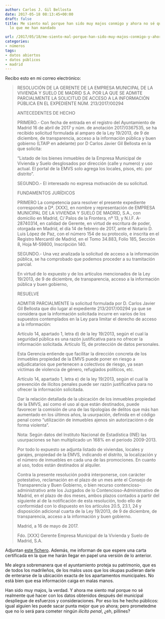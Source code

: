 ```yaml
---
author: Carlos J. Gil Bellosta
date: 2017-05-18 08:13:45+00:00
draft: false
title: Me siento mal porque han sido muy majos conmigo y ahora no sé qué hacer con
  lo que me han mandado

url: /2017/05/18/me-siento-mal-porque-han-sido-muy-majos-conmigo-y-ahora-no-se-que-hacer-con-lo-que-me-han-mandado/
categories:
- números
tags:
- datos abiertos
- datos públicos
- madrid
---
```


Recibo esto en mi correo electrónico:



<blockquote>
RESOLUCIÓN DE LA GERENTE DE LA EMPRESA MUNICIPAL DE LA VIVIENDA Y SUELO  DE MADRID S.A. POR LA QUE SE ADMITE PARCIALMENTE LA SOLICITUD DE ACCESO A LA INFORMACIÓN PÚBLICA EN EL EXPEDIENTE NÚM. 213/2017/00294

ANTECEDENTES DE HECHO

PRIMERO.- Con fecha de entrada en el registro del Ayuntamiento de Madrid 16 de abril de  2017 y núm. de anotación 2017/0367535, se ha recibido solicitud formulada al amparo de la Ley 19/2013, de 9 de diciembre, de transparencia, acceso a la información pública y buen gobierno (LTAIP en adelante) por D Carlos Javier Gil Bellosta en la que solicita:

 “Listado de los bienes inmuebles de la Empresa Municipal de Vivienda y Suelo desglosados por dirección (calle y numero) y  uso actual. El portal de la EMVS solo agrega los locales, pisos, etc. por distrito”.

SEGUNDO.- El interesado no expresa motivación de su solicitud.

FUNDAMENTOS JURÍDICOS

PRIMERO  La competencia para resolver el presente expediente corresponde a Dª. [XXX],  en nombre y representación de EMPRESA MUNICIPAL DE LA VIVIENDA Y SUELO DE MADRID, S.A., con domicilio en Madrid, C/ Palos de la Frontera, nº 13, y N.I.F. A-28740314, en calidad de  Gerente, en virtud de escritura de poder, otorgada en Madrid, el día 14  de febrero de 2017, ante el Notario D. Luis López de Paz, con el número  154 de su protocolo, e inscrita en el Registro Mercantil de Madrid, en el Tomo 34.883, Folio 185, Sección 8, Hoja M-59800, Inscripción 140.

SEGUNDO.- Una vez analizada la solicitud de acceso a la información pública, se ha comprobado que  podemos proceder a su tramitación parcial.

En virtud de lo expuesto y de los artículos mencionados de la Ley 19/2013, de 9 de diciembre, de transparencia, acceso a la información pública y buen gobierno,

RESUELVE

ADMITIR PARCIALMENTE la solicitud formulada por D. Carlos Javier Gil Bellosta que dio lugar al expediente 213/2017/00294 ya que se considera que la información solicitada incurre en varios de los supuestos contemplados en la Ley para limitar el derecho de acceso a la información:

Artículo 14, apartado 1, letra d) de la ley 19/2013, según el cual la seguridad pública es una razón justificativa para no ofrecer la información solicitada. Artículo 15, de protección de datos personales.

Esta Gerencia entiende que facilitar la dirección concreta de los inmuebles propiedad de la EMVS puede poner en riesgo a adjudicatarios que pertenecen a colectivos de riesgo, ya sean víctimas de violencia de género, refugiados políticos, etc.

Artículo 14, apartado 1, letra e) de la ley 19/2013, según el cual la prevención de ilícitos penales puede ser razón justificativa para no ofrecer la información solicitada.

Dar  la relación detallada de la ubicación de los inmuebles propiedad de la EMVS, así como el uso al que están destinados, puede favorecer la comisión de una de las tipologías de delitos que más han aumentado en los últimos años, la usurpación, definida en el código penal como “utilización de inmuebles ajenos sin autorizaciónn o de forma violenta”.

Nota: Según datos del Instituto Nacional de Estadística (INE) las usurpaciones se han multiplicado un 168% en el  periodo 2009-2013.

Por todo lo expuesto se adjunta listado de viviendas, locales y garajes, propiedad de la EMVS, indicando el distrito, la localización y el número de inmuebles en cada una de las promociones. En cuanto al uso, todos están destinados al alquiler.

Contra la presente resolución podrá interponerse, con carácter potestativo, reclamación en el plazo de un mes ante el Consejo de Transparencia y Buen Gobierno, o bien recurso contencioso-administrativo ante los Juzgados de lo Contencioso-Administrativo de Madrid, en el plazo de dos meses, ambos plazos contados a partir del siguiente al de la notificación de esta resolución, todo ello de conformidad con lo dispuesto en los artículos 20.5, 23.1, 24 y disposición adicional cuarta de la Ley 19/2013, de 9 de diciembre, de transparencia, acceso a la información y buen gobierno.

Madrid, a 16 de mayo de 2017.

Fdo. [XXX]
Gerente
Empresa Municipal de la Vivienda y Suelo de Madrid, S.A.
</blockquote>



Adjuntan [este fichero](/wp-uploads/2017/05/listado_bienes_EMVS.docx). Además, me informan de que espere una carta certificada en la que me harán llegar en papel una versión de lo anterior.

Me alegra sobremanera que el ayuntamiento proteja su patrimonio, que es de todos los madrileños, de los malos usos que los okupas pudieran darle de enterarse de la ubicación exacta de los apartamentos municipales. No está bien que esa información caiga en malas manos.

Han sido muy majos, la verdad. Y ahora me siento mal porque no sé realmente qué hacer con los datos obtenidos después del municipal despliegue de esfuerzos y consideraciones. Por eso los he hecho públicos: igual alguien les puede sacar punta mejor que yo ahora; pero prometedme que no lo será para cometer ningún _ilícito penal_, ¿eh, pillines?
